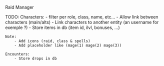 Raid Manager

TODO:
    Characters:
        - filter per role, class, name, etc...
        - Allow link between characters (main/alts)
        - Link characters to another entity (an username for exemple ?)
        - Store items in db (item id, ilvl, bonuses, ...)

    Note:
        - Add icons (raid, class & spells)
        - Add placeholder like (mage(1) mage(2) mage(3))

    Encounters:
        - Store drops in db